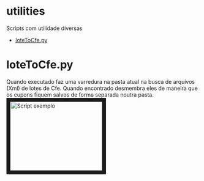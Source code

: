 # utilities
Scripts com utilidade diversas
- [loteToCfe.py](#loteToCfe.py)

# loteToCfe.py
Quando executado faz uma varredura na pasta atual na busca de arquivos (Xml) de lotes de Cfe.
Quando encontrado desmembra eles de maneira que os cupons fiquem salvos de forma separada 
noutra pasta.<a href="http://www.youtube.com/watch?feature=player_embedded&v=_ephNQR4eZQ" target="_blank"><img src="http://img.youtube.com/vi/_ephNQR4eZQ/0.jpg" 
alt="Script exemplo" width="240" height="180" border="10" /></a>
